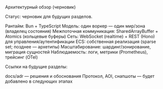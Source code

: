 Архитектурный обзор (черновик)

Статус: черновик для будущих разделов.


Рантайм: Bun + TypeScript
Модель: один воркер — один мир/зона (владелец состояния)
Межпоточная коммуникация: SharedArrayBuffer + Atomics (кольцевые буферы)
Сеть: WebSocket (realtime) + REST (Hono) для управления/аутентификации
ECS: собственная реализация (sparse set; позднее — архетипы)
Масштабирование: шардинг/зонирование, миграция сущностей
Наблюдаемость: логи, метрики (Prometheus), трейсинг (OTel)

Ссылки на будущие разделы:


docs/adr — решения и обоснования
Протокол, AOI, снапшоты — будет добавлено в следующих этапах